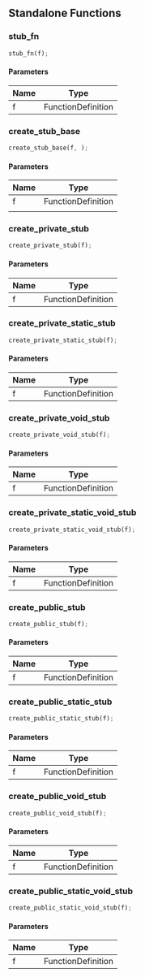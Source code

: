 ## Standalone Functions

### stub_fn

```rust
stub_fn(f);
```

#### Parameters
| Name | Type |
| --- | --- |
| f | FunctionDefinition |

### create_stub_base

```rust
create_stub_base(f, );
```

#### Parameters
| Name | Type |
| --- | --- |
| f | FunctionDefinition |
|  |  |

### create_private_stub

```rust
create_private_stub(f);
```

#### Parameters
| Name | Type |
| --- | --- |
| f | FunctionDefinition |

### create_private_static_stub

```rust
create_private_static_stub(f);
```

#### Parameters
| Name | Type |
| --- | --- |
| f | FunctionDefinition |

### create_private_void_stub

```rust
create_private_void_stub(f);
```

#### Parameters
| Name | Type |
| --- | --- |
| f | FunctionDefinition |

### create_private_static_void_stub

```rust
create_private_static_void_stub(f);
```

#### Parameters
| Name | Type |
| --- | --- |
| f | FunctionDefinition |

### create_public_stub

```rust
create_public_stub(f);
```

#### Parameters
| Name | Type |
| --- | --- |
| f | FunctionDefinition |

### create_public_static_stub

```rust
create_public_static_stub(f);
```

#### Parameters
| Name | Type |
| --- | --- |
| f | FunctionDefinition |

### create_public_void_stub

```rust
create_public_void_stub(f);
```

#### Parameters
| Name | Type |
| --- | --- |
| f | FunctionDefinition |

### create_public_static_void_stub

```rust
create_public_static_void_stub(f);
```

#### Parameters
| Name | Type |
| --- | --- |
| f | FunctionDefinition |

